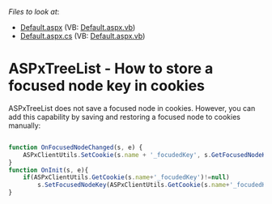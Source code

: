 <!-- default file list -->
*Files to look at*:

* [Default.aspx](./CS/WebSite/Default.aspx) (VB: [Default.aspx.vb](./VB/WebSite/Default.aspx.vb))
* [Default.aspx.cs](./CS/WebSite/Default.aspx.cs) (VB: [Default.aspx.vb](./VB/WebSite/Default.aspx.vb))
<!-- default file list end -->
# ASPxTreeList - How to store a focused node key in cookies


<p>ASPxTreeList does not save a focused node in cookies. However, you can add this capability by saving and restoring a focused node to cookies manually:<br />


```js

function OnFocusedNodeChanged(s, e) {
	ASPxClientUtils.SetCookie(s.name + '_focudedKey', s.GetFocusedNodeKey());
}
function OnInit(s, e){ 
	if(ASPxClientUtils.GetCookie(s.name+'_focudedKey')!=null)
		s.SetFocusedNodeKey(ASPxClientUtils.GetCookie(s.name+'_focudedKey')); 
}

```

 </p><p></p>

<br/>


